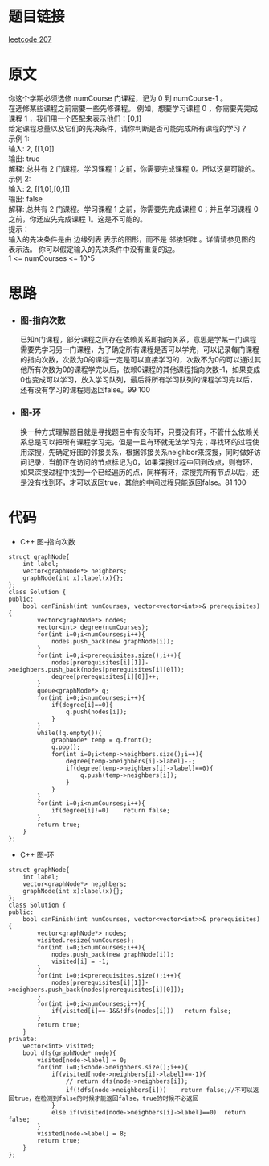 # 题目链接
[leetcode 207](https://leetcode-cn.com/problems/course-schedule/)

# 原文
你这个学期必须选修 numCourse 门课程，记为 0 到 numCourse-1 。  
在选修某些课程之前需要一些先修课程。 例如，想要学习课程 0 ，你需要先完成课程 1 ，我们用一个匹配来表示他们：[0,1]  
给定课程总量以及它们的先决条件，请你判断是否可能完成所有课程的学习？  
示例 1:  
输入: 2, [[1,0]]   
输出: true  
解释: 总共有 2 门课程。学习课程 1 之前，你需要完成课程 0。所以这是可能的。  
示例 2:  
输入: 2, [[1,0],[0,1]]  
输出: false  
解释: 总共有 2 门课程。学习课程 1 之前，你需要先完成​课程 0；并且学习课程 0 之前，你还应先完成课程 1。这是不可能的。  
提示：  
输入的先决条件是由 边缘列表 表示的图形，而不是 邻接矩阵 。详情请参见图的表示法。
你可以假定输入的先决条件中没有重复的边。  
1 <= numCourses <= 10^5  

# 思路
- ### **图-指向次数**
  已知n门课程，部分课程之间存在依赖关系即指向关系，意思是学某一门课程需要先学习另一门课程，为了确定所有课程是否可以学完，可以记录每门课程的指向次数，次数为0的课程一定是可以直接学习的，次数不为0的可以通过其他所有次数为0的课程学完以后，依赖0课程的其他课程指向次数-1，如果变成0也变成可以学习，放入学习队列，最后将所有学习队列的课程学习完以后，还有没有学习的课程则返回false。99 100 

- ### **图-环**
  换一种方式理解题目就是寻找题目中有没有环，只要没有环，不管什么依赖关系总是可以把所有课程学习完，但是一旦有环就无法学习完；寻找环的过程使用深搜，先确定好图的邻接关系，根据邻接关系neighbor来深搜，同时做好访问记录，当前正在访问的节点标记为0，如果深搜过程中回到改点，则有环，如果深搜过程中找到一个已经遍历的点，同样有环，深搜完所有节点以后，还是没有找到环，才可以返回true，其他的中间过程只能返回false。81 100

# 代码
- C++ 图-指向次数
```
struct graphNode{
    int label;
    vector<graphNode*> neighbers;
    graphNode(int x):label(x){};
};
class Solution {
public:
    bool canFinish(int numCourses, vector<vector<int>>& prerequisites) {
        vector<graphNode*> nodes;
        vector<int> degree(numCourses);
        for(int i=0;i<numCourses;i++){
            nodes.push_back(new graphNode(i));
        } 
        for(int i=0;i<prerequisites.size();i++){
            nodes[prerequisites[i][1]]->neighbers.push_back(nodes[prerequisites[i][0]]);
            degree[prerequisites[i][0]]++;
        }
        queue<graphNode*> q;
        for(int i=0;i<numCourses;i++){
            if(degree[i]==0){
                q.push(nodes[i]);
            }
        }
        while(!q.empty()){
            graphNode* temp = q.front();
            q.pop();
            for(int i=0;i<temp->neighbers.size();i++){
                degree[temp->neighbers[i]->label]--;
                if(degree[temp->neighbers[i]->label]==0){
                    q.push(temp->neighbers[i]);
                }
            }
        }
        for(int i=0;i<numCourses;i++){
            if(degree[i]!=0)    return false;
        }
        return true;
    }
};
```
- C++ 图-环
```
struct graphNode{
    int label;
    vector<graphNode*> neighbers;
    graphNode(int x):label(x){};
};
class Solution {
public:
    bool canFinish(int numCourses, vector<vector<int>>& prerequisites) {
        vector<graphNode*> nodes;
        visited.resize(numCourses);
        for(int i=0;i<numCourses;i++){
            nodes.push_back(new graphNode(i));
            visited[i] = -1;
        } 
        for(int i=0;i<prerequisites.size();i++){
            nodes[prerequisites[i][1]]->neighbers.push_back(nodes[prerequisites[i][0]]);
        }
        for(int i=0;i<numCourses;i++){
            if(visited[i]==-1&&!dfs(nodes[i]))   return false;
        }
        return true;
    }
private:
    vector<int> visited;
    bool dfs(graphNode* node){
        visited[node->label] = 0;
        for(int i=0;i<node->neighbers.size();i++){
            if(visited[node->neighbers[i]->label]==-1){
                // return dfs(node->neighbers[i]);
                if(!dfs(node->neighbers[i]))    return false;//不可以返回true，在检测到false的时候才能返回false，true的时候不必返回
            }
            else if(visited[node->neighbers[i]->label]==0)  return false;
        }
        visited[node->label] = 8;
        return true;
    }
};
```